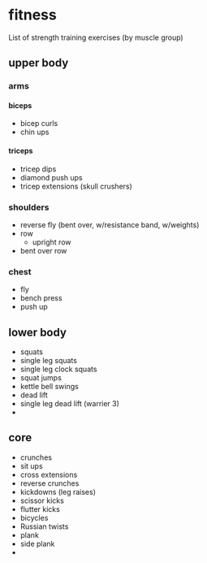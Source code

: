 # fitness
List of strength training exercises (by muscle group) 
## upper body
### arms
#### biceps
- bicep curls 
- chin ups

#### triceps
- tricep dips
- diamond push ups
- tricep extensions (skull crushers)

### shoulders

- reverse fly (bent over, w/resistance band, w/weights) 
- row 
  - upright row
 -  bent over row

### chest
- fly
- bench press
- push up

## lower body 
- squats
 - single leg squats
 - single leg clock squats
 - squat jumps
 - kettle bell swings
- dead lift
 - single leg dead lift (warrier 3)
 - 

## core
- crunches
- sit ups
- cross extensions
- reverse crunches
- kickdowns (leg raises)
- scissor kicks
- flutter kicks
- bicycles
- Russian twists
- plank 
 - side plank
 - 

